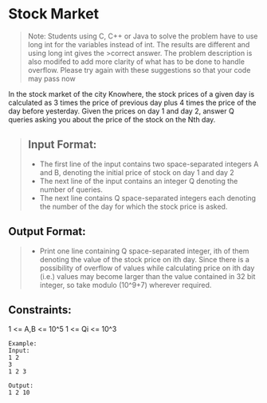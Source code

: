 # Stock Market

> Note: Students using C, C++ or Java to solve the problem have to use long int for the variables instead of int. The results are different and using long int gives the >correct answer. The problem description is also modifed to add more clarity of what has to be done to handle overflow. Please try again with these suggestions so that your code may pass now

In the stock market of the city Knowhere, the stock prices of a given day is calculated as 3 times the price of previous day plus 4 times the price of the day before yesterday.
Given the prices on day 1 and day 2, answer Q queries asking you about the price of the stock on the Nth day.

> ## Input Format:
> - The first line of the input contains two space-separated integers A and B, denoting the initial price of stock on day 1 and day 2
> - The next line of the input contains an integer Q denoting the number of queries.
> - The next line contains Q space-separated integers each denoting the number of the day for which the stock price is asked.

## Output Format:
> - Print one line containing Q space-separated integer, ith of them denoting the value of the stock price on ith day. Since there is a possibility of overflow of values while calculating price on ith day (i.e.) values may become larger than the value contained in 32 bit integer, so take modulo (10^9+7) wherever required.

## Constraints:
1 <= A,B <= 10^5
1 <= Qi <= 10^3

```
Example:
Input:
1 2
3
1 2 3

Output:
1 2 10
```